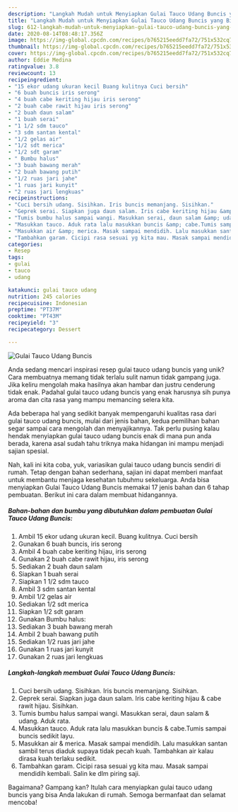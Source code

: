 ```yaml
---
description: "Langkah Mudah untuk Menyiapkan Gulai Tauco Udang Buncis yang Bikin Ngiler"
title: "Langkah Mudah untuk Menyiapkan Gulai Tauco Udang Buncis yang Bikin Ngiler"
slug: 612-langkah-mudah-untuk-menyiapkan-gulai-tauco-udang-buncis-yang-bikin-ngiler
date: 2020-08-14T08:48:17.356Z
image: https://img-global.cpcdn.com/recipes/b765215eedd7fa72/751x532cq70/gulai-tauco-udang-buncis-foto-resep-utama.jpg
thumbnail: https://img-global.cpcdn.com/recipes/b765215eedd7fa72/751x532cq70/gulai-tauco-udang-buncis-foto-resep-utama.jpg
cover: https://img-global.cpcdn.com/recipes/b765215eedd7fa72/751x532cq70/gulai-tauco-udang-buncis-foto-resep-utama.jpg
author: Eddie Medina
ratingvalue: 3.8
reviewcount: 13
recipeingredient:
- "15 ekor udang ukuran kecil Buang kulitnya Cuci bersih"
- "6 buah buncis iris serong"
- "4 buah cabe keriting hijau iris serong"
- "2 buah cabe rawit hijau iris serong"
- "2 buah daun salam"
- "1 buah serai"
- "1 1/2 sdm tauco"
- "3 sdm santan kental"
- "1/2 gelas air"
- "1/2 sdt merica"
- "1/2 sdt garam"
- " Bumbu halus"
- "3 buah bawang merah"
- "2 buah bawang putih"
- "1/2 ruas jari jahe"
- "1 ruas jari kunyit"
- "2 ruas jari lengkuas"
recipeinstructions:
- "Cuci bersih udang. Sisihkan. Iris buncis memanjang. Sisihkan."
- "Geprek serai. Siapkan juga daun salam. Iris cabe keriting hijau &amp; cabe rawit hijau. Sisihkan."
- "Tumis bumbu halus sampai wangi. Masukkan serai, daun salam &amp; udang. Aduk rata."
- "Masukkan tauco. Aduk rata lalu masukkan buncis &amp; cabe.Tumis sampai buncis sedikit layu."
- "Masukkan air &amp; merica. Masak sampai mendidih. Lalu masukkan santan sambil terus diaduk supaya tidak pecah kuah. Tambahkan air kalau dirasa kuah terlaku sedikit."
- "Tambahkan garam. Cicipi rasa sesuai yg kita mau. Masak sampai mendidih kembali. Salin ke dlm piring saji."
categories:
- Resep
tags:
- gulai
- tauco
- udang

katakunci: gulai tauco udang 
nutrition: 245 calories
recipecuisine: Indonesian
preptime: "PT37M"
cooktime: "PT43M"
recipeyield: "3"
recipecategory: Dessert

---
```



![Gulai Tauco Udang Buncis](https://img-global.cpcdn.com/recipes/b765215eedd7fa72/751x532cq70/gulai-tauco-udang-buncis-foto-resep-utama.jpg)

Anda sedang mencari inspirasi resep gulai tauco udang buncis yang unik? Cara membuatnya memang tidak terlalu sulit namun tidak gampang juga. Jika keliru mengolah maka hasilnya akan hambar dan justru cenderung tidak enak. Padahal gulai tauco udang buncis yang enak harusnya sih punya aroma dan cita rasa yang mampu memancing selera kita.



Ada beberapa hal yang sedikit banyak mempengaruhi kualitas rasa dari gulai tauco udang buncis, mulai dari jenis bahan, kedua pemilihan bahan segar sampai cara mengolah dan menyajikannya. Tak perlu pusing kalau hendak menyiapkan gulai tauco udang buncis enak di mana pun anda berada, karena asal sudah tahu triknya maka hidangan ini mampu menjadi sajian spesial.


Nah, kali ini kita coba, yuk, variasikan gulai tauco udang buncis sendiri di rumah. Tetap dengan bahan sederhana, sajian ini dapat memberi manfaat untuk membantu menjaga kesehatan tubuhmu sekeluarga. Anda bisa menyiapkan Gulai Tauco Udang Buncis memakai 17 jenis bahan dan 6 tahap pembuatan. Berikut ini cara dalam membuat hidangannya.

<!--inarticleads1-->

##### Bahan-bahan dan bumbu yang dibutuhkan dalam pembuatan Gulai Tauco Udang Buncis:

1. Ambil 15 ekor udang ukuran kecil. Buang kulitnya. Cuci bersih
1. Gunakan 6 buah buncis, iris serong
1. Ambil 4 buah cabe keriting hijau, iris serong
1. Gunakan 2 buah cabe rawit hijau, iris serong
1. Sediakan 2 buah daun salam
1. Siapkan 1 buah serai
1. Siapkan 1 1/2 sdm tauco
1. Ambil 3 sdm santan kental
1. Ambil 1/2 gelas air
1. Sediakan 1/2 sdt merica
1. Siapkan 1/2 sdt garam
1. Gunakan  Bumbu halus:
1. Sediakan 3 buah bawang merah
1. Ambil 2 buah bawang putih
1. Sediakan 1/2 ruas jari jahe
1. Gunakan 1 ruas jari kunyit
1. Gunakan 2 ruas jari lengkuas




<!--inarticleads2-->

##### Langkah-langkah membuat Gulai Tauco Udang Buncis:

1. Cuci bersih udang. Sisihkan. Iris buncis memanjang. Sisihkan.
1. Geprek serai. Siapkan juga daun salam. Iris cabe keriting hijau &amp; cabe rawit hijau. Sisihkan.
1. Tumis bumbu halus sampai wangi. Masukkan serai, daun salam &amp; udang. Aduk rata.
1. Masukkan tauco. Aduk rata lalu masukkan buncis &amp; cabe.Tumis sampai buncis sedikit layu.
1. Masukkan air &amp; merica. Masak sampai mendidih. Lalu masukkan santan sambil terus diaduk supaya tidak pecah kuah. Tambahkan air kalau dirasa kuah terlaku sedikit.
1. Tambahkan garam. Cicipi rasa sesuai yg kita mau. Masak sampai mendidih kembali. Salin ke dlm piring saji.




Bagaimana? Gampang kan? Itulah cara menyiapkan gulai tauco udang buncis yang bisa Anda lakukan di rumah. Semoga bermanfaat dan selamat mencoba!
